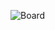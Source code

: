 ![Board](https://github.com/crownicas/MonopolyGame/assets/114191560/9980ca0a-0082-4bfc-8654-e564d341eca0)
